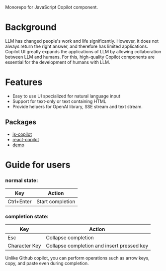 Monorepo for JavaScript Copilot component.

# Background
LLM has changed people's work and life significantly. However, it does not always return the right answer, and therefore has limited applications. Copilot UI greatly expands the applications of LLM by allowing collaboration between LLM and humans. For this, high-quality Copilot components are essential for the development of humans with LLM.

# Features
- Easy to use UI specialized for natural language input
- Support for text-only or text containing HTML
- Provide helpers for OpenAI library, SSE stream and text stream.

## Packages

- [js-copilot](./packages/js-copilot/README.md)
- [react-copilot](./packages/react-copilot/README.md)
- [demo](./packages/demo/README.md)

# Guide for users

### normal state:
| Key | Action |
|-----|--------|
| Ctrl+Enter | Start completion |

### completion state:
| Key | Action |
|-----|--------|
| Esc | Collapse completion |
| Character Key | Collapse completion and insert pressed key |

Unlike Github copilot, you can perform operations such as arrow keys, copy, and paste even during completion.

